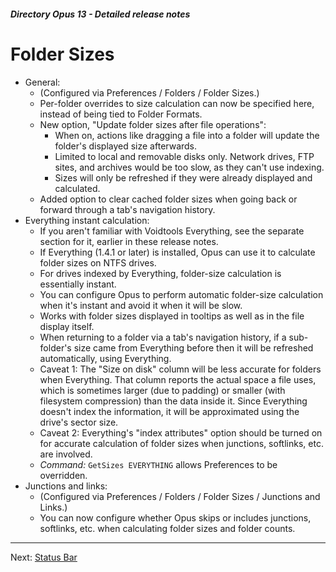 ##### Directory Opus 13 - Detailed release notes

# Folder Sizes

- General:
  - (Configured via Preferences / Folders / Folder Sizes.)
  - Per-folder overrides to size calculation can now be specified here, instead of being tied to Folder Formats.
  - New option, "Update folder sizes after file operations":
    - When on, actions like dragging a file into a folder will update the folder's displayed size afterwards.
    - Limited to local and removable disks only. Network drives, FTP sites, and archives would be too slow, as they can't use indexing.
    - Sizes will only be refreshed if they were already displayed and calculated.
  - Added option to clear cached folder sizes when going back or forward through a tab's navigation history.
- Everything instant calculation:
  - If you aren't familiar with Voidtools Everything, see the separate section for it, earlier in these release notes.
  - If Everything (1.4.1 or later) is installed, Opus can use it to calculate folder sizes on NTFS drives.
  - For drives indexed by Everything, folder-size calculation is essentially instant.
  - You can configure Opus to perform automatic folder-size calculation when it's instant and avoid it when it will be slow.
  - Works with folder sizes displayed in tooltips as well as in the file display itself.
  - When returning to a folder via a tab's navigation history, if a sub-folder's size came from Everything before then it will be refreshed automatically, using Everything.
  - Caveat 1: The "Size on disk" column will be less accurate for folders when Everything. That column reports the actual space a file uses, which is sometimes larger (due to padding) or smaller (with filesystem compression) than the data inside it. Since Everything doesn't index the information, it will be approximated using the drive's sector size.
  - Caveat 2: Everything's "index attributes" option should be turned on for accurate calculation of folder sizes when junctions, softlinks, etc. are involved.
  - *Command:* `GetSizes EVERYTHING` allows Preferences to be overridden.
- Junctions and links:
  - (Configured via Preferences / Folders / Folder Sizes / Junctions and Links.)
  - You can now configure whether Opus skips or includes junctions, softlinks, etc. when calculating folder sizes and folder counts.

------------------------------------------------------------------------

Next: [Status Bar](/Manual/release_history/opus13_detailed/status_bar.md)
